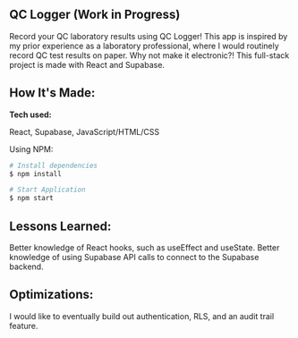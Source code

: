 ## QC Logger (Work in Progress)
Record your QC laboratory results using QC Logger! This app is inspired by my prior experience as a laboratory professional, where I would routinely record QC test results on paper. Why not make it electronic?! This full-stack project is made with React and Supabase.
 <!-- <tr>
    <td width="100%"  style="align:center;" valign="top">
            <img src="https://github.com/ubemacapuno/images-for-github-readme/blob/main/tortoise-tea-house-site.jpg?raw=true" width="100%"  alt="Tortoise Tea House website."/>
    </td>
  </tr> -->

## How It's Made:

**Tech used:** 

React, Supabase, JavaScript/HTML/CSS

Using NPM:

```bash
# Install dependencies
$ npm install

# Start Application
$ npm start
```

## Lessons Learned:
Better knowledge of React hooks, such as useEffect and useState. Better knowledge of using Supabase API calls to connect to the Supabase backend.

## Optimizations:
I would like to eventually build out authentication, RLS, and an audit trail feature.
